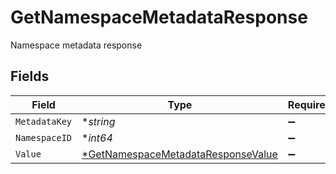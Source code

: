 # GetNamespaceMetadataResponse

Namespace metadata response


## Fields

| Field                                                                                          | Type                                                                                           | Required                                                                                       | Description                                                                                    |
| ---------------------------------------------------------------------------------------------- | ---------------------------------------------------------------------------------------------- | ---------------------------------------------------------------------------------------------- | ---------------------------------------------------------------------------------------------- |
| `MetadataKey`                                                                                  | **string*                                                                                      | :heavy_minus_sign:                                                                             | N/A                                                                                            |
| `NamespaceID`                                                                                  | **int64*                                                                                       | :heavy_minus_sign:                                                                             | N/A                                                                                            |
| `Value`                                                                                        | [*GetNamespaceMetadataResponseValue](../../models/shared/getnamespacemetadataresponsevalue.md) | :heavy_minus_sign:                                                                             | N/A                                                                                            |